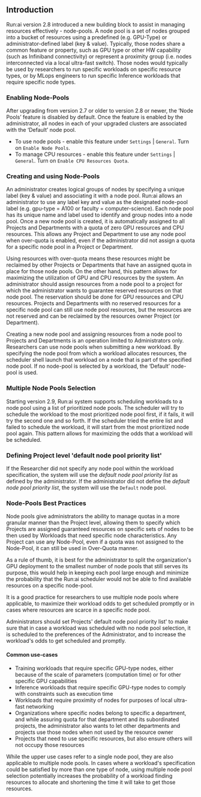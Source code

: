 ## Introduction

Run:ai version 2.8 introduced a new building block to assist in managing resources effectively - node-pools.
A node pool is a set of nodes grouped into a bucket of resources using a predefined (e.g. GPU-Type) or administrator-defined label (key & value). Typically, those nodes share a common feature or property, such as GPU type or other HW capability (such as Infiniband connectivity) or represent a proximity group (i.e. nodes interconnected via a local ultra-fast switch). Those nodes would typically be used by researchers to run specific workloads on specific resource types, or by MLops engineers to run specific Inference workloads that require specific node types. 

### Enabling Node-Pools
After upgrading from version 2.7 or older to version 2.8 or newer, the ‘Node Pools’ feature is disabled by default. Once the feature is enabled by the administrator, all nodes in each of your upgraded clusters are associated with the ‘Default’ node pool.

* To use node pools - enable this feature under `Settings` | `General`. Turn on `Enable Node Pools`.
* To manage CPU resources - enable this feature under  `Settings` | `General`. Turn on `Enable CPU Resources Quota`.

### Creating and using Node-Pools
An administrator creates logical groups of nodes by specifying a unique label (key & value) and associating it with a node pool. Run:ai allows an administrator to use any label key and value as the designated node-pool label (e.g. gpu-type = A100 or faculty = computer-science). Each node pool has its unique name and label used to identify and group nodes into a node pool.
Once a new node pool is created, it is automatically assigned to all Projects and Departments with a quota of zero GPU resources and CPU resources. This allows any Project and Department to use any node pool when over-quota is enabled, even if the administrator did not assign a quota for a specific node pool in a Project or Department.

Using resources with over-quota means these resources might be reclaimed by other Projects or Departments that have an assigned quota in place for those node pools. On the other hand, this pattern allows for maximizing the utilization of GPU and CPU resources by the system.
An administrator should assign resources from a node pool to a project for which the administrator wants to guarantee reserved resources on that node pool. The reservation should be done for GPU resources and CPU resources. Projects and Departments with no reserved resources for a specific node pool can still use node pool resources, but the resources are not reserved and can be reclaimed by the resources owner Project (or Department).

Creating a new node pool and assigning resources from a node pool to Projects and Departments is an operation limited to Administrators only. Researchers can use node pools when submitting a new workload. By specifying the node pool from which a workload allocates resources, the scheduler shell launch that workload on a node that is part of the specified node pool. If no node-pool is selected by a workload, the ‘Default’ node-pool is used.

### Multiple Node Pools Selection

Starting version 2.9, Run:ai system supports scheduling workloads to a node pool using a list of prioritized node pools. The scheduler will try to schedule the workload to the most prioritized node pool first, if it fails, it will try the second one and so forth. If the scheduler tried the entire list and failed to schedule the workload, it will start from the most prioritized node pool again. This pattern allows for maximizing the odds that a workload will be scheduled. 

### Defining Project level 'default node pool priority list'
If the Researcher did not specify any node pool within the workload specification, the system will use the _default node pool priority list_ as defined by the administrator. If the administrator did not define the _default node pool priority list_, the system will use the `Default` node pool.

### Node-Pools Best Practices
Node pools give administrators the ability to manage quotas in a more granular manner than the Project level, allowing them to specify which Projects are assigned guaranteed resources on specific sets of nodes to be then used by Workloads that need specific node characteristics. Any Project can use any Node-Pool, even if a quota was not assigned to the Node-Pool, it can still be used in Over-Quota manner.

As a rule of thumb, it is best for the administrator to split the organization's GPU deployment to the smallest number of node pools that still serves its purpose, this would help in keeping each pool large enough and minimize the probability that the Run:ai scheduler would not be able to find available resources on a specific node-pool.

It is a good practice for researchers to use multiple node pools where applicable, to maximize their workload odds to get scheduled promptly or in cases where resources are scarce in a specific node pool.

Administrators should set Projects' default node pool priority list' to make sure that in case a workload was scheduled with no node pool selection, it is scheduled to the preferences of the Administrator, and to increase the workload's odds to get scheduled and promptly.

#### Common use-cases
- Training workloads that require specific GPU-type nodes, either because of the scale of parameters (computation time) or for other specific GPU capabilities
- Inference workloads that require specific GPU-type nodes to comply with constraints such as execution time
- Workloads that require proximity of nodes for purposes of local ultra-fast networking
- Organizations where specific nodes belong to specific a  department, and while assuring quota for that department and its subordinated projects, the administrator also wants to let other departments and projects use those nodes when not used by the resource owner
- Projects that need to use specific resources, but also ensure others will not occupy those resources

While the upper use cases refer to a single node pool, they are also applicable to multiple node pools. In cases where a workload's specification could be satisfied by more than one type of node, using multiple node pool selection potentially increases the probability of a workload finding resources to allocate and shortening the time it will take to get those resources.

